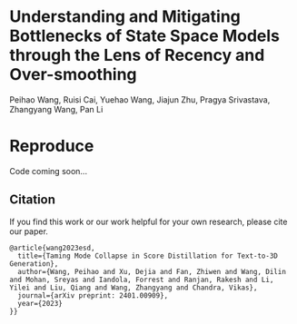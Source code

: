 # Understanding and Mitigating Bottlenecks of State Space Models through the Lens of Recency and Over-smoothing

Peihao Wang, Ruisi Cai, Yuehao Wang, Jiajun Zhu, Pragya Srivastava, Zhangyang Wang, Pan Li

# Reproduce

Code coming soon...

## Citation

If you find this work or our work helpful for your own research, please cite our paper.

```
@article{wang2023esd,
  title={Taming Mode Collapse in Score Distillation for Text-to-3D Generation},
  author={Wang, Peihao and Xu, Dejia and Fan, Zhiwen and Wang, Dilin and Mohan, Sreyas and Iandola, Forrest and Ranjan, Rakesh and Li, Yilei and Liu, Qiang and Wang, Zhangyang and Chandra, Vikas},
  journal={arXiv preprint: 2401.00909},
  year={2023}
}}
```
